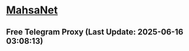 
# [MahsaNet](https://t.me/mahsa_net)
## Free Telegram Proxy (Last Update: 2025-06-16 03:08:13)

    
